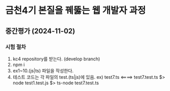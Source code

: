 # 금천4기 본질을 꿰뚫는 웹 개발자 과정

## 중간평가 (2024-11-02)

### 시험 절차

1.  kc4 repository를 받는다. (develop branch)
2.  npm i
1.  ex1~10.(js|ts) 파일을 작성한다.
1.  테스트 코드는 각 파일의 test.(ts|js)에 있음.
    ex) test7.ts <====> test7.test.ts
    $> node test1.test.js
    $> ts-node test7.test.ts
